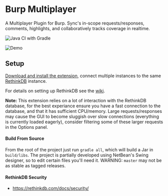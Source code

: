 # Burp Multiplayer

A Multiplayer Plugin for Burp. Sync's in-scope requests/responses, comments, highlights, and collaboratively tracks coverage in realtime.


![Java CI with Gradle](https://github.com/moloch--/burp-multiplayer/workflows/Java%20CI%20with%20Gradle/badge.svg)

![Demo](/.github/demo.gif?raw=true "Demo")


## Setup

[Download and install the extension](https://github.com/moloch--/burp-multiplayer/releases), connect multiple instances to the same [RethinkDB](https://rethinkdb.com/) instance.

For details on setting up RethinkDB see the [wiki](https://github.com/moloch--/burp-multiplayer/wiki/RethinkDB-Setup).
 
__Note:__ This extension relies on a lot of interaction with the RethinkDB database, for the best experiance ensure you have a fast connection to the database, and that it has sufficient CPU/memory. Large requests/responses may cause the GUI to become sluggish over slow connections (everything is currently loaded eagerly), consider filtering some of these larger requests in the Options panel.

#### Build From Source

From the root of the project just run `gradle all`, which will build a Jar in `build/libs`. The project is partially developed using NetBean's Swing designer, so to edit certain files you'll need it. WARNING: `master` may not be as stable as tagged releases.


#### RethinkDB Security
 
 * https://rethinkdb.com/docs/security/
 
